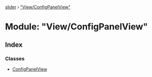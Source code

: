 [slider](../globals.md) › ["View/ConfigPanelView"](_view_configpanelview_.md)

# Module: "View/ConfigPanelView"

## Index

### Classes

* [ConfigPanelView](../classes/_view_configpanelview_.configpanelview.md)
